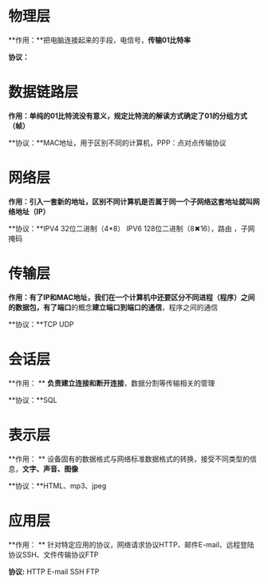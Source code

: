 # 物理层

**作用：**把电脑连接起来的手段，电信号，**传输01比特率**

**协议：**

# 数据链路层

**作用：**单纯的01比特流没有意义，规定比特流的解读方式**确定了01的分组方式（帧）**

**协议：**MAC地址，用于区别不同的计算机，PPP：点对点传输协议

# 网络层

**作用：**引入一套新的地址，区别不同计算机是否属于同一个子网络**这套地址就叫网络地址（IP）**

**协议：**IPV4 32位二进制（4*8） IPV6 128位二进制（8✖16），路由 ，子网掩码

# 传输层

**作用：**有了IP和MAC地址，我们在一个计算机中还要区分不同进程（程序）之间的数据包，有了**端口**的概念**建立端口到端口的通信**，程序之间的通信

**协议：**TCP UDP 

# 会话层

**作用： ** **负责建立连接和断开连接**，数据分割等传输相关的管理

**协议：**SQL

# 表示层

**作用： ** 设备固有的数据格式与网络标准数据格式的转换，接受不同类型的信息，**文字、声音、图像**

**协议：**HTML、mp3、jpeg

# 应用层

**作用： ** 针对特定应用的协议，网络请求协议HTTP、邮件E-mail、远程登陆协议SSH、文件传输协议FTP

**协议:** HTTP E-mail SSH FTP